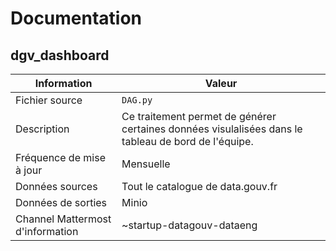 # Documentation

## dgv_dashboard

| Information | Valeur |
| -------- | -------- |
| Fichier source     | `DAG.py`     |
| Description | Ce traitement permet de générer certaines données visulalisées dans le tableau de bord de l'équipe. |
| Fréquence de mise à jour | Mensuelle |
| Données sources | Tout le catalogue de data.gouv.fr |
| Données de sorties | Minio |
| Channel Mattermost d'information | ~startup-datagouv-dataeng |
